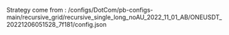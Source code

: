 Strategy come from : /configs/DotCom/pb-configs-main/recursive_grid/recursive_single_long_noAU_2022_11_01_AB/ONEUSDT_20221206051528_7f181/config.json